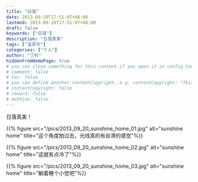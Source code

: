 ```yaml
---
title: "日落"
date: 2013-09-20T17:51:07+08:00
lastmod: 2013-09-20T17:51:07+08:00
draft: false
keywords: ["日落"]
description: "日落真美"
tags: ["温哥华"]
categories: ["个人"]
author: "丁科"
hiddenFromHomePage: true
# you can close something for this content if you open it in config.toml.
# comment: false
# toc: false
# you can define another contentCopyright. e.g. contentCopyright: "This is an another copyright."
# contentCopyright: false
# reward: false
# mathjax: false
---
```


日落真美！

{{% figure src="/pics/2013_09_20_sunshine_home_01.jpg" alt="sunshine home" title="这个角度拍过去，光线真的有丝滑的感觉"%}}
<!--more-->

{{% figure src="/pics/2013_09_20_sunshine_home_02.jpg" alt="sunshine home" title="这就有点冷了"%}}

{{% figure src="/pics/2013_09_20_sunshine_home_03.jpg" alt="sunshine home" title="躺着睡个小觉吧"%}}
